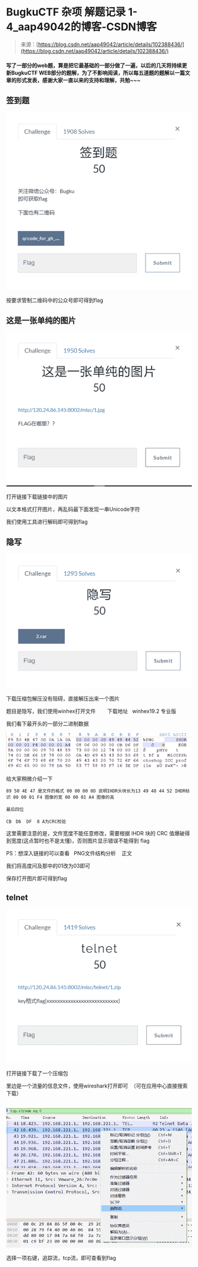 <!--yml
category: 未分类
date: 2022-04-26 14:20:52
-->

# BugkuCTF 杂项 解题记录 1-4_aap49042的博客-CSDN博客

> 来源：[https://blog.csdn.net/aap49042/article/details/102388436/](https://blog.csdn.net/aap49042/article/details/102388436/)

#### 写了一部分的web题，算是把它最基础的一部分做了一遍，以后的几天将持续更新BugkuCTF WEB部分的题解，为了不影响阅读，所以每五道题的题解以一篇文章的形式发表，感谢大家一直以来的支持和理解，共勉~~~

## 签到题

![](img/6944d7229c3d867dcf6ba345bfe8aa40.png)

按要求管制二维码中的公众号即可得到flag

## 这是一张单纯的图片

![](img/369b469ebb0c49cf8375e8e374b15c55.png)

打开链接下载链接中的图片

以文本格式打开图片，再乱码最下面发现一串Unicode字符

我们使用工具进行解码即可得到flag

## 隐写

![](img/43cb2d5177b4e6681c43292341c8a34d.png)

下载压缩包解压没有阻碍，直接解压出来一个图片

题目是隐写，我们使用winhex打开文件        下载地址   winhex19.2 专业版

我们看下最开头的一部分二进制数据

![](img/5f2cb2ad436fad90cf8cffdd3074e92a.png)

给大家稍微介绍一下

```
89 50 4E 47 是文件的格式 00 00 00 0D 说明IHDR头块长为13 49 48 44 52 IHDR标识 00 00 01 F4 图像的宽 00 00 01 A4 图像的高

最后四位

CB　D6  DF  8 A为CRC校验
```

这里需要注意的是，文件宽度不能任意修改，需要根据 IHDR 块的 CRC 值爆破得到宽度(这点暂时也不是太懂)，否则图片显示错误不能得到 flag

PS：想深入链接的可以查看   PNG文件结构分析    正文

我们将高度问及那中的01改为03即可

保存打开图片即可得到flag

## telnet

![](img/84420f3309a54937a74ded6a97fe2e90.png)

打开链接下载了一个压缩包

里边是一个流量的信息文件，使用wireshark打开即可  （可在应用中心直接搜索下载）

 ![](img/81d3ed803cab8d7cf3978fc82e995487.png)

选择一项右键，追踪流，tcp流，即可查看到flag